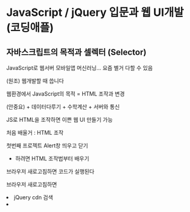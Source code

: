 # JavaScript / jQuery 입문과 웹 UI개발 (코딩애플)
## 자바스크립트의 목적과 셀렉터 (Selector)
JavaScript로 웹서버 모바일앱 머신러닝... 요즘 별거 다할 수 있음

(원조) 웹개발할 때 씁니다

웹환경에서 JavaScript의 목적 = HTML 조작과 변경

(안중요) + 데이터다루기 + 수학계산 + 서버와 통신

JS로 HTML을 조작하면 이쁜 웹 UI 만들기 가능

처음 배울거 : HTML 조작

첫번째 프로젝트 Alert창 띄우고 닫기

- 하려면 HTML 조작법부터 배우기

브라우저 새로고침하면 코드가 실행된다

브라우저 새로고침하면 <script> 안의 내용도 읽어줌

코드는 영어만 해석하면 왜 변경되었는지 알 수 있음

. = ~의

```jsx
document.getElementById('hello').innerHTML = '안녕';
// 웹문서 ID hello인 HTML 요소 가져와 내부글자인
```

1. 바꾸고 싶은 HTML 요소의 id 괄호 안에 적고
2. 뭐바꿀지 뒤에 적기

결론 : 빈칸만 잘 채우면 뭐든 원하는대로 변경가능

HTML요소의 색상 사이즈 마진 패딩 등 변경가능하다

= (등호) 의 뜻은 대입이다

‘’ 문자는 따옴표 안에 → 이것은 문자자료형이라고 부름

document.getElementById() 이걸 셀렉터 Selector라고 부름

프로그래밍은 컴퓨터에게 일을 시키는 것이다 (명령)

(중요) 컴퓨터는 정확히 명령해야 알아듣습니다 → 아주 구체적으로 지시해야함

“컴퓨터야 id=hello인 HTML 요소를 ‘안녕’으로 바꿔~”

```jsx
document.getElementById('hello').innerHTML
// innerHTML 부분을 다른 것으로 바꾸면 뭐든 바꿀 수 있다
```

## onclick 속성으로 버튼 기능개발 : Alert 박스 만들기
($)는 jQuery 문법

UI 만드는 법

1. 미리 디자인해놓고 숨김
2. 버튼누르거나 하면 보여줌

```HTML
<button onclick="">button</button>
이 버튼 click하면 이거 코드 실행해주세요
```

## 자바스크립트 function 문법 정확한 사용법 / 에러 체크하기
오늘배울거 : function + 대체 언제 function이 등장해야하는지

function을 쓰면 긴 코드를 깔끔하게 한 단어로 축약가능

초보 때 자주 겪는 흔한 버그

변경할 HTML 요소는 위에

JS로 조작은 밑에서 (정석)

JS 조작을 위에서...? (에러남)

변경할 HTML이 있으면 그거 하단에 JS 코딩해야한다

이유 : HTML을 먼저 읽어야 JS로 조작이 가능

초보 때 자주 겪는 에러메세지 1 : Uncaught TypeError: Cannot set property ‘innerHTML’ of null

innerHTML의 왼쪽에 있는게 null 이라는 에러임

초보 때 자주 겪는 에러메세지 2 : Uncaught TypeError : document.getElementsByid is not a function at ... 함수가 아닌데요~

대문자여야하는데 소문자로 쓴 경우 (오타)

대부분 함수명 오타

숙제 : 닫기버튼에 적은 코드 function으로 축약해보기

## 자바스크립트 function 의 두번째 기능, 구멍 뚫기 (파라미터)
오늘 배울거 : 함수 업그레이드하고 싶으면 파라미터

함수의 파라미터 (일명 구멍)

방금 파라미터라는 문법을 이용해 알림창열기() 함수를 업그레이드한 것이다

1. 함수에 구멍뚫어놓으면
2. 앞으로 함수쓸 때 (구멍)안에 아무거나 입력가능

파라미터의 장점 : 함수하나로 다양한 기능 만들기 가능

초보 : 기능마다 대응하는 함수를 많이 만듬

고수 : 비슷한 함수들은 여러개 만들 필요가 없음

Q. 구멍이 여러개 필요한 경우?

1. 콤마로 구분
2. 자유작명
3. 당연히 구멍타고 들어온 데이터는 어디에 넣어줄지도 표시

코드 따라치는건 공부가 아니고 복붙이다...

오늘의 숙제 : Alert창 2개 만들기

방법 1. Alert box용 HTML 두개 만들기 (하드코딩)

방법 2. JS를 쓰면... HTML 변경이 쉬움 → 버튼1을 누르면 기존 alert box 띄워주는데 띄우기 전에 내부 글자를 “아이디 입력하셈” 으로 변경, “비번 입력하셈”으로 변경

## 자바스크립트 이벤트리스너 addEvenetListener & UI 재사용하기
버튼1을 누르면

1. 제목을 “아이디입력하셈” 바꾸고
2. Alert 박스 띄움

버튼2를 누르면

1. 제목을 “비번입력하셈” 바꾸고
2. Alert 박스 띄우기

코드를 못 짜겠으면 한글부터 짜고 JS로 번역 연습하기

참고 : 셀렉터는 여러개 있음

getElementsByClassName(’’)[인덱스] → class 명이 (’’) 인 것을 모두 찾아라

class명이 여러개일 경우 인덱싱을 해주면 된다

참고 : 파라미터를 쓰면 비슷한 함수 여러개 필요없음

오늘 배울거 : EventListener

여기 JS한글자 안쓰고도 기능개발 가능

```jsx
document.getElementById('close').addEventListener('click', function () {
		
	})
// getElementById가 클릭되면 옆에 있는 함수를 실행해주세요
```

아직 배운게 많이 없어서 이해는 나중에

위 코드의 click은 Event라고 부름

Event는 여러가지가 있습니다

- click
- keydown
- scroll
- mouseover 등

## jQuery 설치와 기초 셀렉터 정리
JS 코드양을 줄일 수 있는 방법 발명 → jQuery 라고 이름지음

jQuery를 사용하면 코드가 절반정도로 줄어듬

jQuery 같은건 라이브러리라고 부릅니다

근데 요즘에는 jQuery를 잘 안씀 → React가 HTML조작을 약간 더 잘함

- 앱처럼 스무스하게 동작하는 앱
- HTML 재활용 편리 등 장점이 있음
- React 없으면 jQuery가 왕
- jQuery로 개발된 사이트가 많음
- 그래서 안 배울 수는 없다

jQuery 설치 : jQuery 파일 받아서 첨부만 함

- 구글에서 jquery 어쩌구.js 다운받아서
- <script src=”js파일경로”></script>
- jQuery cdn 검색
- <script> 어쩌구 그대로 복붙

```html
<script src="https://code.jquery.com/jquery-3.6.0.min.js" integrity="sha256-/xUj+3OJU5yExlq6GSYGSHk7tPXikynS7ogEvDej/m4="   crossorigin="anonymous"></script>
다른 사이트가 호스팅해주는 js파일 가져오는 것
```

버전

- uncomporessed : 그냥 원본 파일
- minified : 공백 제거 버전 (용량 줄어듬)
- slim : 기능 많이 빠진 라이트버전
- slim minified...

jQuery 설치 위치 (중요)

- jQuery 파일 첨부한 곳 밑에서부터 jQuery 문법 이용가능
- <head> 태그에도 넣어도 되지만 HTML은 읽어들일 때 위에서부터 한줄씩 읽음
- 이런 외부 js 파일 발견하면 잠깐 멈추고 파일 다운받아온다
- 웹 구성요소들은 <body>에 있음 (이거 먼저 해석되는게 좋음)
- <body> 끝나기 전에 넣는 것이 제일 좋음 (그냥 모든 JS들은 다 여기 넣기)

```jsx
document.getElementById('test').innerHTML = '???';
$('#test')
document.querySelector('#test')
// 둘이 같은 의미
```

jQuery로 HTML 변경하는 법

- $(’CSS셀렉터’).어쩌구()
- 쌩자바스크립트에서 쓰던건 안된다 (jQuery와 호환이 되지 않는다)
- .html() 안에 있는 모든 html
- .text() 안에 있는 모든 글자
- 출력만 해보고 싶을 때는 그냥 괄호안에 아무것도 안씀
- .css(이걸, 이렇게) 스타일 속성 바꾸는 것
- .attr(이걸, 이렇게) 속성 바꾸기 attribute

## jQuery 쓰는 이유 & 기초내용 빠른 정리
왜 안해본거 숙제로 시키는지 → 내가 배운것만 할 수 있으면 기술자. 개발자가 아님

jQuery 왜 쓰냐면

1. 자바스크립트인데 코드 짧음 if for var function 등
2. 쌩자바스크립트로 못하는 것을 할 수 있음 → 쌩자바스크립트는 요소 하나씩 변경해야한다. jQuery는 코드 한줄로 여러개 변경가능
3. 쉽게 만드는 애니메이션 UI

```jsx
<p class="greeting">안녕하세요</p>
<p class="greeting">안녕하세요</p>
<p class="greeting">안녕하세요</p>

document.getElementsByClassName('greeting')[0].innerHTML = '안녕';
document.getElementsByClassName('greeting')[1].innerHTML = '안녕';
document.getElementsByClassName('greeting')[2].innerHTML = '안녕';
// getElements s가 붙으면 모두 찾아달라는 뜻 -> 그래서 순서를 지정해주어야된다
// 그래서 복수의 class를 가진 것들을 전부 바꾸고 싶을 때는 여러 줄을 써야한다

$('.greeting').html('안녕');
$('.greeting').eq(0).html('안녕'); // 이렇게 인덱싱도 가능
```

```jsx
// 버튼여러개에 이벤트리스너 부착은 jQuery 쓰면 간단. 쌩자바스크립트는 여러줄을 써야한다
<button class="btn">버튼btn</button>
<button class="btn">버튼btn</button>
<button class="btn">버튼btn</button>

document.getElementsByClassName('btn')[0].addEventListner('띄우주셈~~')
document.getElementsByClassName('btn')[1].addEventListner('띄우주셈~~')
document.getElementsByClassName('btn')[2].addEventListner('띄우주셈~~')

$('.btn').on('click', 'h4', function() {
	띄워주셈~~
})
// 위와 같음
// jQuery 이벤트리스너 특 : 이 요소 안에 이 태그(h4)가 있으면 이 함수를 작동시켜주세요
```

## Bootstrap 사용하기와 모달창 UI 개발
부트스트랩 : 프론트엔드 component 모아놓은 라이브러리 (메뉴, 대문, 모달창, 폼 등)

- 복붙식으로 HTML 개발 가능
- 설치 : Get started 버튼 클릭
- 중간에 Starter template 코드 복사 붙여넣기

대문(junbotron) 만들기

복붙식 웹개발 → 필요한 부분 CSS로 수정만 하면 개발 끝

창을 하나 더 띄우는 HTML → 모달창

1. HTML로 미리 디자인해놓고
2. 숨겨놨다가
3. 버튼 눌렀을 때 보여줌
4. 모달창은 보통 HTML 멘 위에 만든다

```css
.black-background {
  display: none;
  /* visibility: hidden; UI에 자국이 남음 */
  /* opacity: 0; 투명도 1로 바꾸면 보이긴 하지만 완전히 요소를 없앨 순 없음 */
}
```

## toggle 함수들 : Nav 메뉴 만들기
쓸만한 jQuery 함수 몇개

.hide()

.show()

.fadeIn() 서서히 보여줌

.fadeOut() 서서히 사라짐

.slideDown() 슬라이드로 나옴

.slideUp()

nav 메뉴 만들기

- 버튼 누르면 서브메뉴 출현!
1. 미리 HTML 만들어놓기
2. 평소에는 안보이게
3. 버튼 누르면 보이게
4. 버튼 다시 누르면 안보이게

.slideToggle(); slideDown/Up을 왔다갔다함

.fadeToggle(); fadeIn/Out을 왔다갔다

.toggle(); hide/show를 왔다갔다 해줌

## if/else 조건문을 배워보자
if 조건문 : 특정 **조건이 맞을 때만** 코드를 실행하고 싶을 때 씁니다

```jsx
if (조건식) { 
	조건식이 참일 때 실행할 코드
} else { 
	참이 아니면 실행할 코드 
}
```

조건식에 들어가는 것들

- >
- <
- >=
- <=
- == (느슨비교)
- === (엄격비교)

```jsx
if (1 == '1') {
	console.log('안녕')
}
// 참 (느슨비교) (타입이 달라도 참이다)

if (1 === '1') {
	console.log('안녕')
}
// 거짓 (엄격비교) (자료의 타입이 다르기 때문)
```

console.log(’’) 콘솔창에 출력해주세요

조건식을 작성하면 true or false가 남는다

Boolean : 참/거짓을 표현하는 자료형 (true/false) 

```jsx
$('#log-in').on('click', function() {
	if ($('#test-input').val() == '안녕') {
		$('black-background').fadeIn();
	}
});
// input에 입력된 값을 가지고 오고 싶으면 input의 아이디와 .val() 함수를 붙여주면 된다
```

코드 잘짜는 법

- 한국어로 설명부터 하자
- 그걸 번역해서 프로그래밍 언어로 작성

## 폼개발로 배우는 else if, and, or 문법
조건을 차례로 여러개 검사해보고 싶은 경우 : else if

세트로 묶인 if문 특징 : 위에서부터 읽어내려가다가 조건이 맞은 하나만 실행함

그 뒤 if / else는 해석하지 않음

조건식을 여러개 넣기?

```jsx
if (1 == 2 && 2 == 3) {
	// and 논리 연산자
}

if (1 == 2 || 2 == 3) {
	// or 논리 연산자
}
```

and &&

- 왼쪽 오른쪽이 전부 참이면 전체가 참

or ||

- 왼쪽 오른쪽 중에 적어도 하나가 참이면 전체가 참

전송 눌러도 새로고침이 안되면 action=”#” 넣기 → 폼을 전송할 URL

“빈칸 검사기능”

이메일이 빈칸일 경우 안내를 띄우거나 전송을 막는 기능 

```jsx
// 폼이 전송되는 이벤트에 이 기능 실행
// 만약에 이메일 input에 입력된 값이 빈칸인 경우, 폼의 전송을 막음, 안내문 띄움
.on('submit', function() {
	e.preventDefault();
}
```

submit → 전송되는 이벤트

- 이메일 input이 빈칸인 경우 전송이 안되어야 함
- 빈칸이 아니면 전송(새로고침) 되어야 함

## else if 활용 : 폼 전송시 공백체크 기능 만들기
숙제) 이메일 input 공백체크 기능 만들기

```jsx
$('form').on('submit', function(e) {
	if (이메일 input에 입력된 값 == 빈칸) {
		e.preventDefault();
		$('#email-alert').show();
	}
});
```

Q. 비밀번호 입력란도 공백검사하려면?

코드를 짜기 전에 설계를 먼저 해야함

프로그래밍 팁 : 한글로 먼저 작성해보세요 (pseudo code : 의사코드)

```
폼이 전송될 때
	만약에 이메일 input에 입력된 값이 빈칸인 경우,
	폼의 전송을 막음, 안내문을 띄움
	만약에 패스워드 input에 입력된 값이 빈칸인 경우,
	폼의 전송을 막음
```

코드를 해석을 해봐도 모르겠으면 작동시켜보면 된다

form과 관련된 이벤트들

- input(값이 변경될 때 실행)
- change(값이 변경되고 focus 잃을 때 실행)

```jsx
// email input 안에 있는 값이 바꼈을 때 항상 아래 코드를 실행시켜줌
$('#email').on('change', function() {
	$('#email-alert').show();
});

// input에 입력하고 있을 때 안내문을 띄워줌 (한글자만 쓰더라도)
$('#email').on('input', function() {
	$('#email-alert').show();	
});
```

## var let const 변수와 변수의 활용법
var 변수이름 = 저장하고싶은 값

변수는 자료를 임시로 저장하는 공간이다

긴 문자열의 경우 변수이름 하나로 줄일 수 있다

셀렉터로 찾은 요소를 변수에 저장할 수도 있다

자바스크립트는 HTML요소를 찾는데 시간이 오래걸림

같은 셀렉터 여러번 쓰지말고 변수에 담아서 쓰자

```jsx
선언 (변수를 만들거임) → var name;

할당 (값을 집어넣는것) → 할당으로 변수의 값을 자유롭게 변경가능

age = 20;

age = 21;

범위 (변수가 쓰이는 범위, 일반적으로 function 내부)
함수 안에서 변수를 만들면 함수 밖에서 사용 불가능
함수 밖에서 만든 변수는 함수에서 사용이 가능하다

```

전역변수 : 전역에서 쓸 수 있는 변수

최신 자바스크립트 문법 (ES6)

```jsx
// 범위가 function
// 재선언 가능
var age = 20;

// 범위가 {}
// 재선언이 불가능한 변수를 만들 때
let age = 20;

// 범위가 {}
// 재할당이 불가능한 변수를 만들 때
const age = 20;
```

var 변수 : 재선언 가능, 범위가 function

let 변수 : 재선언이 불가능한 변수를 만들 때 사용 → 코드가 길어지면 변수를 중복해서 선언할 수 있는데 그것을 방지해줌, 범위가 {}

const 변수 : 재선언, 재할당 불가능, 범위가 {}

프론트 환경에서는 const는 거의 안쓰고 백엔드에서 많이 쓴다

## 애니메이션 UI 1 : jQuery Animate 함수
JS 이용 : 사용자의 키입력, 마우스입력 체크가능

CSS 속성을 서서히 변경하고 싶을 때 jQuery animate() 함수를 쓴다

JS에서 - 는 뺄셈기호이기 때문에 camelCase로 쓴다

CSS를 여러개 넣고 싶을 때는 , 로 구분

jQuery animate( {CSS속성}, 동작속도(ms) );

속도를 지정해줄 수 있음

애니메이션 UI

UI를 미리 만들어두고 감춘 뒤 서서히 동작시키면 된다

```jsx
// Show Menu 버튼을 누르면, 저 메뉴가 왼쪽에서 슬그머니 등장하게 해주세요
$('#show-menu').on('click', function() {
	$('.left-menu').animate({marginLeft: '0px'});
});
```

## 애니메이션 UI 2 : Slide Down 모달창 만들기 & 애니메이션 필수 팁
애니메이션 만드는 방법

1. 시작화면/최종화면 만들기
2. 자바스크립트로 트리거하기
3. 스무스한 동작은 animate 함수 사용

jQuery 함수들 순서대로 실행하기 스킬 (함수 연결하면 끝)

요즘 스타일 애니메이션 개발 방법

1. 시작화면/최종화면 만들기
2. 자바스크립트로 트리거하기
3. 스무스한 동작은 animate CSS 속성 씀 transition 쓴다

```css
transition: all 1s; 
모든 CSS 속성이 변경될 때 1초에 걸쳐서 서서히 변경됨
```

프로의 애니메이션 개발 팁 1

margin

width

position

left

right

height

애니메이션 금지 (버벅일 수 있음)

transform : translate() 좌표이동 시 많이 사용 X Y Z 축

transform : rotate()

transform : scale()

이걸 쓰자

프로의 애니메이션 개발 팁 2

.jQuery .css(); 함수보다 .addClass(); 함수가 더 좋음

addClass(); class를 부착하는 거임

JS에서는 CSS를 짜지 말자

최종화면에 필요한 CSS는 class에 묶어서 작성한 다음에 클래스를 뗏다 붙였다 하는 식으로 만들기

그래야 복잡한 애니메이션을 만들어도 관리가 쉽다

## 정규식으로 이메일 형식 검증해보기
정규식 → 문자를 검사할 때 쓰는 정규식

```jsx
/asd/.test('abcdefg');
```

이 문자에 이 문자가 들어가있나요?

검사 후 boolean 형태로 반환해줌

ture / false 가 남으면 결과에 따라 변하는 if 조건문으로 코드를 만들 수 있다

(보통 외우지 않고 찾아서 씁니다)

```jsx
/[A-z]/.test('s');
```

대시 기호는 여기부터 저기까지 라는 범위를 나타낼 수 있음

[찾을 문자의 범위]

[A-z] [ㄱ-ㅎ]

/\S/ (특수문자 포함 모든 문자) 

/\S@/.test(’t@’) → 문자 끝에 @가 오는지 검사하고 싶으면 이렇게 쓴다

간단한 이메일 정규식 작성하기

/\S+@\S+\.\S/;이메일을 체크할 수 있는 정규식

\S 특수문자 포함 모든 문자 1개

\S+ 뒤에도 계속 찾아주세요

\ (특수 문법기호들 escape 처리)

## Carousel (이미지 슬라이드) 직접 만들기 1 : UI와 버튼기능
Carousel (이미지 슬라이드 UI)

vw = viewport width

화면의 폭에 몇퍼센트를 차지할건지 정하는 단위

3개의 이미지를 담는 div 박스는 300vw

각각의 이미지는 100vw로 만들기

넘치는 애들은 숨겨주세요

Carousel을 전부 싸매는 div에 overflow: hidden

애니메이션 구현하는 법

1. jQuery animate()
2. CSS transition
3. 자바스크립트 Trigger
4. 애니메이션 넣기

늘리거나 줄였을 때 웹페이지 반응이 느리면 background-image(URL)로 넣기

float가 이상하게 보이는 것은 transition문제

transform속성만 1초에 걸쳐서 변하게 해주세요

```jsx
.slide-container {
	width: 300vw;
	transition: transform 1s;
}
```

## Carousel (이미지 슬라이드) 직접만들기 2 : Next 버튼 만들기
position: absoulute; 쓰려면 상위요소에 position: relative;를 써야한다

Next 버튼을 누르면?

- 지금 사진1이 보이면 사진2를 보여줌
- 지금 사진2가 보이면 사진3을 보여줌

지금 몇 번째 사진을 보고있는지 저장용

사진 1을 보고있을 때 Next 버튼을 누르면..

1. 사진 2 보여주기
2. 지금 보이는 사진(변수)을 2로 바꾸기

현재 몇번째 사진을 보고있는지 변수로 저장하는 패턴

확장성 있는 코드로 다시 개발

```css
지금보이는사진 = 지금보이는사진 + 1;

```

지금 있는 변수에 1을 더해주세요

변수를 글자 사이에 넣으면?

‘글자’ + ‘글자’ = ‘글자글자’

‘글자’ + 1 = ‘글자1’

지금보이는사진 = 2 이면 -200vw 움직임 (아까 if 쓰던거랑 똑같이 동작함)

```jsx
var nowViewPicture = 1;

$('.slide-next').click(function() {
	$('.slide-container').css('transform', 'translateX(-' + nowViewPicture + '00vw)');
	nowViewPicture = nowViewPicture + 1;
}
```

지금보이는사진이 3이면 Next 버튼 기능 제한 (아니면 1을 더하지 말든가)

## 스크롤 애니메이션 : 스크롤시 변하는 Navbar 만들기
스크롤을 하면 메뉴가 작아지고 배경이 투명하다가 검정색으로 바뀌고 정렬되는 애니메이션 만들기

1. 시작화면 제작 : 투명한 Nav
2. 스크롤바를 내리면 불투명 Nav

```jsx
background-color: transparent; 배경 투명하게
position: fixed; 고정시키기
```

window → 보이는 div박스(viewport)

= viewport가 scroll 되었을 때... 코드를 실행해주세요

css 함수보다는 클래스를 부착하는 것이 더 좋은 방법이다

스크롤바를 내리자마자 동작하네? → 스크롤 ‘요만큼’ 내렸을 때 동작

스크롤바를 100px 내렸을 때 동작하게 하려면?

```jsx
$(window).scorollTop();
위에서부터 몇 px 스크롤되었는지 알려줌

if ($(window).scrollTop() > 100 ) {
	$('.nav-menu').addClass('nav-black');
}
```

## 탭기능 만들기
탭 버튼 기능 만들기

1. 버튼을 누르면 누른 느낌나게 디자인해주고
2. 해당하는 탭의 내용이 보임

tab-content에 다 display: none; 을 주고 show를 부착하면 원하는 내용을 보여줄 수 있음

active를 부착하면 버튼을 주황색으로 표시해줌

첫번째 버튼을 누르면 첫번째 버튼 하이라이트 + 첫째 내용을 보여주면 되겠군

JavaScript 파일 첨부

```html
<script src="tab.js"></script>
```

팁 : 뭐든 일단 하나만 먼저 개발하면 쉽다

- 첫째 버튼의 기능만 먼저 개발해보자

```jsx
// .eq()는 몇 번째 있는 클래스를 지정할 수 있는 함수
$('.tab-button').eq(0).click(function() {
	$('.tab-button').eq(0).addClass('active');
	$('.tab-content').eq(0).addClass('show');
});
```

1. 다른 버튼에 붙은 주황색 제거하는 기능 추가해야...
2. 다른 탭내용들 숨기는 기능도 추가해야

```jsx
$('.tab-button').eq(0).click(function() {
  $('tab-button').removeClass('active');
  $('tab-content').removeClass('show');
	$('.tab-button').eq(0).addClass('active');
	$('.tab-content').eq(0).addClass('show');
});

$('.tab-button').eq(1).click(function() {
  $('tab-button').removeClass('active');
  $('tab-content').removeClass('show');
	$('.tab-button').eq(1).addClass('active');
	$('.tab-content').eq(1).addClass('show');
});

$('.tab-button').eq(2).click(function() {
  $('tab-button').removeClass('active');
  $('tab-content').removeClass('show');
	$('.tab-button').eq(2).addClass('active');
	$('.tab-content').eq(2).addClass('show');
});

for (let i = 0; i < 3; i++) {
  $('.tab-button').eq(i).click(function() {
    $('tab-button').removeClass('active');
    $('tab-content').removeClass('show');
    $('.tab-button').eq(i).addClass('active');
    $('.tab-content').eq(i).addClass('show');
  });
}
```

코드가 유사해보임

코드를 반복해주는 반복문 사용

```jsx
for (var i = 0; i < 3; i++) {
	console.log('안녕')
}
```

{중괄호} 내의 코드를 3번 반복해주세요~~

for 반복문의 원리

반복문을 돌 때마다 i에 1을 더해주세요

i = 0 / 반복문 1회 실행 / i에 1을 더함

i = 1 / 반복문 1회 실행 / i에 1을 더함

i = 2 / 반복문 1회 실행 / i에 1을 더함

i = 3 / i < 3을 만족하지 않아서 멈춤

반복문에서는 var 말고 let을 쓰자

for 반복문 안에 이벤트리스너 안에 i 변수가 있으면 let으로 바꿔야 잘 동작한다

반복문을 써도 확장성있는 코드가 아직 아니다

탭 4개면 4라고 수정해야되기 때문

```jsx
for (let i = 0; i < 지금 html tab-button의 개수; i++) {
  $('.tab-button').eq(i).click(function() {
    $('tab-button').removeClass('active');
    $('tab-content').removeClass('show');
    $('.tab-button').eq(i).addClass('active');
    $('.tab-content').eq(i).addClass('show');
  });
}
```

## 이벤트 버블링과 이벤트 함수
기능을 하나 추가할 것임 : 배경을 누르고 모달창이 닫히는 기능

이벤트 버블링

이벤트가 상위요소로 퍼지는 현상 → 이메일 인풋을 클릭하면 밖에 있는 부모요소로 전부 퍼지는 현상(상위요소도 다 클릭했다고 인지함)

검은배경을 누르면 모달창이 닫히는 기능

```jsx
$('.black-background').click(function() {
  $('.black-background').hide();
});
// 모달창 내 다른 요소를 눌러도 닫히는 버그가 있다
```

코드를 잘 짜긴 잘 짰는데 이벤트 버블링 현상때메 그렇다 → 매우 자주 동작하기 때문에 그렇다

이벤트 버블링 때문에 모달창 내 다른 요소를 눌러도 닫힘

이벤트리스너 안에서 쓸 수 있는 이벤트 함수

```jsx
e.target; // 지금 실제로 클릭한 요소
e.currentTarget; // 지금 이벤트리스너가 달린 곳
$(this); // == e.currentTarget
e.preventDefault(); // 기본동작 막기
```

e.currentTarget == $(this)

console.log(e.target);

e.target은 <p></p> 같은 HTML 태그가 나와요

```jsx
$('.black-background').click(function(e) {
	if (e.target == e.currentTarget) {
		$('.black-background').hide();
	}
});
```

```jsx
$('.black-background').click(function(e) {
  // 만약, 지금 실제로 클릭한게 검은 배경일 때만 모달창을 닫아주세요

  if (e.target == $('.black-background')) {
    $('.black-background').hide();
  }
});
// black-background를 클릭해도 안 닫힌다
// 셀렉터로 찾은 것은 안됨
// e.target은 생 JS 문법이고 $()은 jQuery 문법 
```

위 두 코드는 약간 다르다

e.target과 jQuery Object는 다르다

자바스크립트는 자바스크립트로 찾은 것만 비교가 되고

제이쿼리는 제이쿼리로 찾은 것만 같다고 할 수 있음

```jsx
// 두 개가 똑같이 작동한다
$('.black-background').click(function() {
	if (e.target == this) {
		$('.black-background').hide();
	}
});

$('.black-background').click(function(e) {
	if (e.target == e.currentTarget) {
		$('.black-background').hide();
	}
});
```

이벤트 버블링이 일어나고 있는 것을 항상 신경쓰기

if, e.target 등으로 버블링 때문에 일어나는 버그 대처가능

## 탭기능 다시만들기 : 이벤트 버블링 응용과 dataset
함수로 축약할 때 확인해야할 점 → 함수안의 변수는 정의해주셈

```jsx
function openTap(num) {
  $('tab-button').removeClass('active');
  $('tab-content').removeClass('show');
  $('.tab-button').eq(num).addClass('active');
  $('.tab-content').eq(num).addClass('show');
}

for (let i = 0; i < $('.tab-button').length; i++) {
  $('.tab-button').eq(i).click(function() {
    openTap(i);
  });
}
```

이벤트리스너를 총 3개 사용했는데 1개 써도 가능

이벤트리스너 적게 사용하면 메모리 절약가능

<ul>에 이벤트리스너 달아서 탭기능 만들기

e.target을 쓰려면 함수에 파라미터 추가해주기

e.target출력하면 <어쩌구> 나옴

HTML에 몰래 정보심기

data-작명=”값”

```jsx
<div class="container mt-5">
	<ul class="list">
		<li id="product" class="tab-button" data-id="0">Products</li>
		<li class="tab-button active" data-id="1">Information</li>
		<li class="tab-button" data-id="2">Shipping</li>
	</ul>
```

```jsx
$('.list').click(function(e) {
  // 만약 내가 실제 누른 요소가 버튼 0이면 0번째 탭 열어주셈...
  if(e.target == document.querySelectorAll('.tab-button')[0]) {
    openTap(0);
  }
  if(e.target == document.querySelectorAll('.tab-button')[1]) {
    openTap(1);
  }
  if(e.target == document.querySelectorAll('.tab-button')[2]) {
    openTap(2);
  }
});

$('.list').click(function(e) {
	openTap(내가누른버튼에숨겨져있던숫자)
});
```

```jsx
$('.list').click(function(e) {
  if(e.target == document.querySelectorAll('.tab-button')) {
    openTap(e.target.dataset.id);
  }
});
```

정보 꺼내려면 HTML요소.dataset.작명

위에 있는 코드의 아이디에 적힌 숫자를 출력해준다

```jsx
$('list').data('id', '2');
```

jQuery문법으로 HTML에 몰래 정보저장하는 법

오늘의 교훈

1. 이벤트리스너 절약도 가능
2. HTML안에 몰래 정보저장 가능

## Array 와 Object 자료형 기초
자료형 정리

- 문자
- 숫자
- array
- object

array & object

- 여러가지 자료를 한 곳에 저장하고 싶을 때 사용

Array

- [대괄호]로 생성
- 자료들을 콤마로 구분
- [숫자]으로 자료 출력

```jsx
var array = ['BMW', 520];
console.log(array[1]);
```

Object

- {중괄호}로 생성
- 자료들을 콤마로 구분
- 자료 왼쪽에 이름써야함
- key : value 로 구성된다
- 마침표로 자료뽑음
- key는 자료의 이름일 뿐 실제 자료는 value이다
- 자료로 배열, 오브젝트도 들어갈 수 있다
- 오브젝트는 순서개념이 없다. 이름만 있음.

```jsx
var object = { brand : 'BMW', model : 520 };
console.log(object.brand);
```

array 내의 상품 데이터를 꺼내 HTML에 넣어보자 (데이터바인딩)

```jsx
<h4 id="title">상품제목</h4>
	<p id="text">상품내용</p>
	<div style="margin-bottom: 500px"></div>

// 배열 데이터바인딩
var array = ['BMW', 520];
document.getElementById('title').innerHTML = array[0];

// 오브젝트 데이터바인딩
var object = { brand : 'BMW', model : 520 };
document.getElementById('text').innerHTML = object.model;

// 배열 안에 오브젝트가 있을 경우
var data = [ {brand : 'BMW'}, {model : 520} ];
document.getElementById('text').innerHTML = data[1].model;
```

## 인터랙티브 form 만들기 : input과 change 이벤트
다이나믹한 form UI

셔츠를 고르면 셔츠 사이즈를 고르는 select 폼 보여주기

```html
<form class="container my-5">
	<div class="form-group">
		<p>상품선택</p>
			<select class="form-control" id="option1">
        <option>모자</option>
        <option>셔츠</option>
      </select>

		<p class="mt-4">사이즈선택</p>
			<select class="form-control" id="option1">
				<option>95</option>
        <option>100</option>
        <option>105</option>
      </select>
  </div>
</form>
```

간략한 form event 설명

input 값이 바뀔 때마다 이벤트가 발동된다

```jsx
$('어떤인풋').on('input', function() {
	
});

$('어떤인풋').on('change', function() {
	// select 값을 바꾸면 내부 코드를 실행해주세요	
});
```

<select>는 focus랑 상관없음

input 이벤트 : input 값이 바뀔 때

change 이벤트 : input 값이 바뀌고 focus 잃을 때

모자를 고르면 셔츠 사이즈를 고르는 select 폼 숨기기

```jsx
$('#option1').on('change', function() {
	// 만약에 사용자가 선택한 값이 셔츠인 경우에 밑에 UI를 보여줌
	if($('#option1').val() == '셔츠') {
		$('.size-select').show();
	} else {
		$('.size-select').hide();
});
```

## 인터랙티브 form 만들기 2 : HTML을 동적으로 생성하기
여태까지 했던 짓 → UI를 미리 만들어놓고 특정 상황에서 보여줌

지금 할짓 → HTML을 자바스크립트로 짜서 넣기

JavaScript로 HTML을 만들고 집어넣는 법 : 문자 자료형 안에 담으면 됩니다

신 자바스크립트 문법 `문자 자료형`은 내부에 엔터키 가능

셔츠를 선택하면 <option> 세개를 만들어서 집어넣음

```jsx
$('#option1').on('change', function() {
	// 만약에 사용자가 선택한 값이 셔츠인 경우에 밑에 UI를 보여줌
		if($('#option1').val() == '셔츠') {
			// 템플릿을 만들고
			$('#option2').html('');
      var template = `<option>95</option>
      <option>100</option>
      <option>105</option>`;
      $('#option2').append(template);
    } else if ($('#option1').val() == '바지'){
      $('#option2').html('');
      var template = `<option>28</option>
      <option>30</option>
      <option>32</option>`;
      $('#option2').append(template);
		}
});
```

```jsx
if ($('#option1').val() == '바지'){
	$('#option2').html('');
}
// option2에 있는 html을 전부 빈칸으로 만들어줘야 중복적으로 추가가 되지 않는다
```